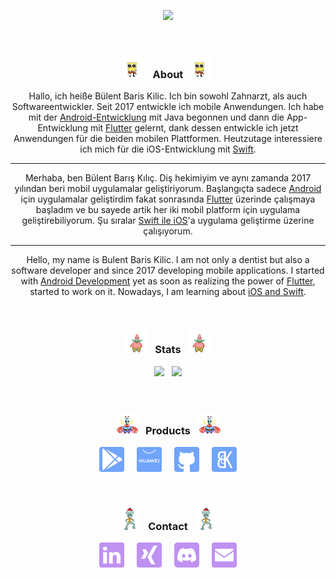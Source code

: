 <p align="center"><img src="https://github-readme-streak-stats.herokuapp.com?user=BBarisKilic&theme=tokyonight" height = 190></p>

&nbsp;

### **<p align="center"> <img src='images/spongebob.gif' alt='Gif' height='36' width='36'> &nbsp; About &nbsp; <img src='images/spongebob.gif' alt='Gif' height='36' width='36'> </p>**

<div align="center">

Hallo, ich heiße Bülent Baris Kilic. Ich bin sowohl Zahnarzt, als auch Softwareentwickler. Seit 2017 entwickle ich mobile Anwendungen. Ich habe mit der [Android-Entwicklung](https://developer.android.com/) mit Java begonnen und dann die App-Entwicklung mit [Flutter](https://flutter.dev/) gelernt, dank dessen entwickle ich jetzt Anwendungen für die beiden mobilen Plattformen. Heutzutage interessiere ich mich für die iOS-Entwicklung mit [Swift](https://developer.apple.com/swift/).

---

Merhaba, ben Bülent Barış Kılıç. Diş hekimiyim ve aynı zamanda 2017 yılından beri mobil uygulamalar geliştiriyorum. Başlangıçta sadece [Android](https://developer.android.com/) için uygulamalar geliştirdim fakat sonrasında [Flutter](https://flutter.dev/) üzerinde çalışmaya başladım ve bu sayede artik her iki mobil platform için uygulama geliştirebiliyorum. Şu sıralar [Swift ile iOS](https://developer.apple.com/swift/)'a uygulama geliştirme üzerine çalışıyorum.

---

Hello, my name is Bulent Baris Kilic. I am not only a dentist but also a software developer and since 2017 developing mobile applications. I started with [Android Development](https://developer.android.com/) yet as soon as realizing the power of [Flutter](https://flutter.dev/), started to work on it. Nowadays, I am learning about [iOS and Swift](https://developer.apple.com/swift/).

</div>

&nbsp;

### **<p align="center"> <img src='images/patrick.gif' alt='Gif' height='36' width='36'> &nbsp; Stats &nbsp; <img src='images/patrick.gif' alt='Gif' height='36' width='36'> </p>**

<p align="center"><img src="https://github-readme-stats.vercel.app/api?username=BBarisKilic&theme=tokyonight&include_all_commits=false&show_icons=true&count_private=true&disable_animations" height = 190> &nbsp; <img src="https://github-readme-stats.vercel.app/api/top-langs/?username=BBarisKilic&theme=tokyonight&layout=compact&langs_count=8&hide=Objective-C,C,CMake,Makefile,HTML" height = 190></p>

&nbsp;

### **<p align="center"> <img src='images/mr_krabs.gif' alt='Gif' height='36' width='36'> &nbsp; Products &nbsp; <img src='images/mr_krabs.gif' alt='Gif' height='36' width='36'> </p>**

[<p align="center" >  <img src='images/playstore.svg' alt='PlayStore' height='40' width='40'>](https://play.google.com/store/apps/dev?id=6196030909266635434) &nbsp; &nbsp; [<img src='images/appgallery.svg' alt='AppGallery' height='40' width='40'>](https://appgallery.huawei.com/#/app/C104396175) &nbsp; &nbsp;  [<img src='images/github.svg' alt='GitHub' height='40' width='40'>](https://github.com/BBK-Development)  &nbsp; &nbsp; [<img src='images/bbk_development.svg' alt='BBK Development' height='40' width='40'>](https://www.bbkdevelopment.com)</p>

&nbsp;

### **<p align="center"> <img src='images/squidward.gif' alt='Gif' height='36' width='36'> &nbsp; Contact &nbsp; <img src='images/squidward.gif' alt='Gif' height='36' width='36'> </p>**

 [<p align="center"> <img src='images/linkedin.svg' alt='LinkedIn' height='40' width='40'>](https://www.linkedin.com/in/bbariskilic) &nbsp; &nbsp; [<img src='images/xing.svg' alt='Xing' height='40' width='40'>](https://www.xing.com/profile/BuelentBaris_Kilic/cv) &nbsp; &nbsp; [<img src='images/dc.svg' alt='Discord' height='40' width='40'>](https://discordapp.com/users/276698800129703936) &nbsp; &nbsp; [<img src='images/mail.svg' alt='Mail' height='40' width='40'>](mailto:baris@bbkdevelopment.com)</p>